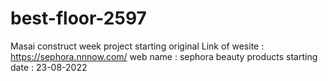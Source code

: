 # best-floor-2597
Masai construct week project starting
original Link of wesite :  https://sephora.nnnow.com/
web name : sephora beauty products
starting date : 23-08-2022
